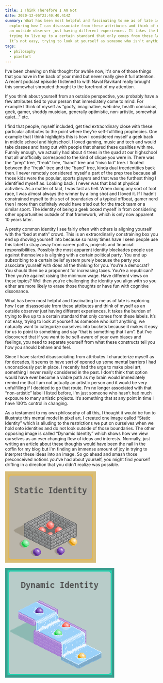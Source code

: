 ```yaml
---
title: I Think Therefore I Am Not
date: 2020-12-06T23:40:40.414Z
summary: What has been most helpful and fascinating to me as of late is
  exploring how I can disassociate from these attributes and think of myself as
  an outside observer just having different experiences. It takes the burden of
  trying to live up to a certain standard that only comes from these labels.
  It’s not easy, trying to look at yourself as someone who isn’t anything...
tags:
  - philosophy
  - pixelart
---
```

I’ve been chewing on this thought for awhile now, it's one of those things that you have in the back of your mind but never really give it full attention. A recent podcast episode I listened to with Naval Ravikant really brought this somewhat shrouded thought to the forefront of my attention.

If you think about yourself from an outside perspective, you probably have a few attributes tied to your person that immediately come to mind. For example I think of myself as “goofy, imaginative, web dev, health conscious, geek, gamer, shoddy musician, generally optimistic, non-artistic, somewhat quiet…” etc.

I find that people, myself included, get tied extraordinary close with these particular attributes to the point where they’re self-fulfilling prophecies. One example that I think highlights this is how I considered myself a geek back in middle school and highschool. I loved gaming, music and tech and would take classes and hang out with people that shared these qualities with me. Funnily enough, we actually had about 4 trees in the quad at our highschool that all unofficially correspond to the kind of clique you were in. There was the "prep” tree, “freak” tree, “band” tree and “misc kid” tree. I floated between the “freak” tree and the “band” tree, kinda dual treedentities back then. I never remotely considered myself a part of the prep tree because all those kids were the popular, sports players and that was the furthest thing I identified myself as. Looking back, I never was that bad at physical activities. As a matter of fact, I was fast as hell. When doing any sort of foot race, I was almost always the winner by a long shot and I loved it. If I hadn’t constrained myself to this set of boundaries of a typical offbeat, gamer nerd then I more than definitely would have tried out for the track team or a similar sport. The identity of being a geek boxed myself in from considering other opportunities outside of that framework, which is only now apparent 10 years later. 

A pretty common identity I see fairly often with others is aligning yourself with the “bad at math” crowd. This is an extraordinarily constraining box you end up shoving yourself into because so many times have I seen people use this label to stray away from career paths, projects and financial responsibilities. Possibly the most apparent identity blockades people use against themselves is aligning with a certain political party. You end up subscribing to a certain belief system purely because the party you associate yourself with does all the thinking for you. You're a democrat? You should then be a proponent for increasing taxes. You’re a republican? Then you’re against raising the minimum wage. Have different views on these topics? Well then you’re challenging the identity you align with so you either are more likely to erase those thoughts or have fun with cognitive dissonance. 

What has been most helpful and fascinating to me as of late is exploring how I can disassociate from these attributes and think of myself as an outside observer just having different experiences. It takes the burden of trying to live up to a certain standard that only comes from these labels. It’s not easy, trying to look at yourself as someone who isn’t anything, we naturally want to categorize ourselves into buckets because it makes it easy for us to point to something and say “that is something that I am”. But I’ve discovered that if you want to be self-aware of your own biases and feelings, you need to separate yourself from what these constructs tell you how you should behave and feel.

Since I have started disassociating from attributes I characterize myself as for decades, it seems to have sort of opened up some mental barriers I had unconsciously put in place. I recently had the urge to make pixel art, something I never really considered in the past. I don't think that option would have ever become a viable path as my brain would immediately remind me that I am not actually an artistic person and it would be very unfulfilling if I decided to go that route. I'm no longer associated with that “non-artistic” label I listed before, I'm just someone who hasn’t had much exposure to many artistic projects. It’s something that at any point in time I have 100% control in changing. 

As a testament to my own philosophy of all this, I thought it would be fun to illustrate this mental model in pixel art. I created one image called “Static Identity” which is alluding to the restrictions we put on ourselves when we hold onto identities and do not look outside of those boundaries. The other opposing image is called “Dynamic Identity” which shows how we view ourselves as an ever changing flow of ideas and interests. Normally, just writing an article about these thoughts would have been the nail in the coffin for my blog but I'm finding an immense amount of joy in trying to interpret these ideas into an image. So go ahead and smash those preconceived notions you’ve had about yourself, you might find yourself drifting in a direction that you didn't realize was possible. 

![static identity](/static/img/static-identity.png)

![dynamic identity](/static/img/dynamic-identity.png)